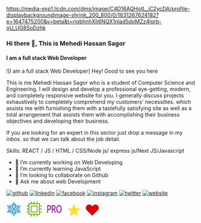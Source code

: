 https://media-exp1.licdn.com/dms/image/C4D16AQHotL_iC2ycDA/profile-displaybackgroundimage-shrink_200_800/0/1631267624182?e=1647475200&v=beta&t=rigbhnhXIi6NQX1nlad5doMZz4lqrb-oU_UG8SoDzhk
### Hi there 👋, This is Mehedi Hassan Sagor
#### I am a full stack Web Developer
![I am a full stack Web Developer]
Hey! Good to see you here


This is me Mehedi Hassan Sagor who is a student of Computer Science and Engineering. I will design and develop a professional eye-getting, modern, and completely responsive website for you. I generally discuss projects exhaustively to completely comprehend my customers' necessities. which assists me with furnishing them with a tastefully satisfying site as well as a total arrangement that assists them with accomplishing their business objectives and developing their business.

If you are looking for an expert in this sector just drop a message in my inbox. so that we can talk about the job detail.

Skills: REACT / JS / HTML / CSS/Node js/ express js/Next JS/Javascript

- 🔭 I’m currently working on Web Developing  
- 🌱 I’m currently learning JavaScript 
- 👯 I’m looking to collaborate on Github 
- 💬 Ask me about web Development 


[<img src='https://cdn.jsdelivr.net/npm/simple-icons@3.0.1/icons/github.svg' alt='github' height='40'>](https://github.com/https://github.com/mehedihassansagor)  [<img src='https://cdn.jsdelivr.net/npm/simple-icons@3.0.1/icons/linkedin.svg' alt='linkedin' height='40'>](https://www.linkedin.com/in/https://www.linkedin.com/in/mehedi-hassan-sagor//)  [<img src='https://cdn.jsdelivr.net/npm/simple-icons@3.0.1/icons/facebook.svg' alt='facebook' height='40'>](https://www.facebook.com/https://www.facebook.com/sagor286/)  [<img src='https://cdn.jsdelivr.net/npm/simple-icons@3.0.1/icons/instagram.svg' alt='instagram' height='40'>](https://www.instagram.com/https://www.instagram.com/sagor.mehedihassan//)  [<img src='https://cdn.jsdelivr.net/npm/simple-icons@3.0.1/icons/twitter.svg' alt='twitter' height='40'>](https://twitter.com/https://twitter.com/MehediH39089556)  [<img src='https://cdn.jsdelivr.net/npm/simple-icons@3.0.1/icons/icloud.svg' alt='website' height='40'>](https://boring-spence-3f872c.netlify.app/)  

<a href='https://archiveprogram.github.com/'><img src='https://raw.githubusercontent.com/acervenky/animated-github-badges/master/assets/acbadge.gif' width='40' height='40'></a> <a href='https://docs.github.com/en/developers'><img src='https://raw.githubusercontent.com/acervenky/animated-github-badges/master/assets/devbadge.gif' width='40' height='40'></a> <a href='https://github.com/pricing'><img src='https://raw.githubusercontent.com/acervenky/animated-github-badges/master/assets/pro.gif' width='40' height='40'></a> <a href='https://stars.github.com/'><img src='https://raw.githubusercontent.com/acervenky/animated-github-badges/master/assets/starbadge.gif' width='35' height='35'></a> <a href='https://docs.github.com/en/github/supporting-the-open-source-community-with-github-sponsors'><img src='https://raw.githubusercontent.com/acervenky/animated-github-badges/master/assets/sponsorbadge.gif' width='35' height='35'></a> 

